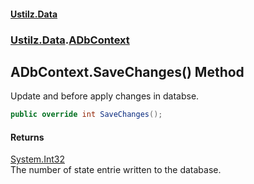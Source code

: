 #### [Ustilz.Data](index.md 'index')
### [Ustilz.Data](Ustilz.Data.md 'Ustilz.Data').[ADbContext](Ustilz.Data.ADbContext.md 'Ustilz.Data.ADbContext')

## ADbContext.SaveChanges() Method

Update <seealso cref="P:Ustilz.Data.Abstractions.ITraceableDataObject.CreationDate"/> and <seealso cref="P:Ustilz.Data.Abstractions.ITraceableDataObject.LastModifiedDate"/> before apply changes in databse.

```csharp
public override int SaveChanges();
```

#### Returns
[System.Int32](https://docs.microsoft.com/en-us/dotnet/api/System.Int32 'System.Int32')  
The number of state entrie written to the database.